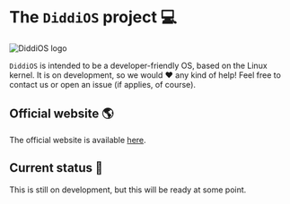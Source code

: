 # The `DiddiOS` project :computer:

![DiddiOS logo](https://DiddiOS.github.io/images/DiddiOS-web.png)

`DiddiOS` is intended to be a developer-friendly OS, based on the Linux kernel. It is on development, so we would :heart: any kind of help! Feel free to contact
us or open an issue (if applies, of course).

## Official website :earth_americas:

The official website is available [here](https://DiddiOS.github.io).

## Current status :memo:

This is still on development, but this will be ready at some point.
